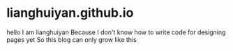 # lianghuiyan.github.io
hello
I am lianghuiyan
Because I don't know how to write code for designing pages yet
So this blog can only grow like this
